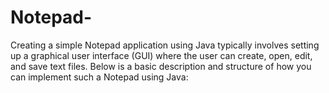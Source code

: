 # Notepad-
Creating a simple Notepad application using Java typically involves setting up a graphical user interface (GUI) where the user can create, open, edit, and save text files. Below is a basic description and structure of how you can implement such a Notepad using Java:
